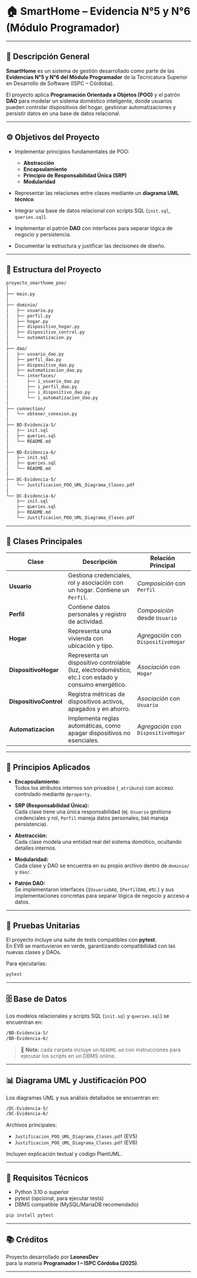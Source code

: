 
# 🏠 SmartHome – Evidencia N°5 y N°6 (Módulo Programador)

---

## 📘 Descripción General

**SmartHome** es un sistema de gestión desarrollado como parte de las **Evidencias N°5 y N°6 del Módulo Programador** de la Tecnicatura Superior en Desarrollo de Software (ISPC – Córdoba).

El proyecto aplica **Programación Orientada a Objetos (POO)** y el patrón **DAO** para modelar un sistema doméstico inteligente, donde usuarios pueden controlar dispositivos del hogar, gestionar automatizaciones y persistir datos en una base de datos relacional.

---

## ⚙️ Objetivos del Proyecto

* Implementar principios fundamentales de POO:

  * **Abstracción**
  * **Encapsulamiento**
  * **Principio de Responsabilidad Única (SRP)**
  * **Modularidad**
* Representar las relaciones entre clases mediante un **diagrama UML técnico**.
* Integrar una base de datos relacional con scripts SQL (`init.sql`, `queries.sql`).
* Implementar el patrón **DAO** con interfaces para separar lógica de negocio y persistencia.
* Documentar la estructura y justificar las decisiones de diseño.

---

## 🧩 Estructura del Proyecto

```Markdown
proyecto_smarthome_poo/
│
├── main.py
│
├── dominio/
│   ├── usuario.py
│   ├── perfil.py
│   ├── hogar.py
│   ├── dispositivo_hogar.py
│   ├── dispositivo_control.py
│   └── automatizacion.py
│
├── dao/
│   ├── usuario_dao.py
│   ├── perfil_dao.py
│   ├── dispositivo_dao.py
│   ├── automatizacion_dao.py
│   └── interfaces/
│       ├── i_usuario_dao.py
│       ├── i_perfil_dao.py
│       ├── i_dispositivo_dao.py
│       └── i_automatizacion_dao.py
│
├── connection/
│   └── obtener_conexion.py
│
├── BD-Evidencia-5/
│   ├── init.sql
│   ├── queries.sql
│   └── README.md
│
├── BD-Evidencia-6/
│   ├── init.sql
│   ├── queries.sql
│   └── README.md
│
├── DC-Evidencia-5/
│   └── Justificacion_POO_UML_Diagrama_Clases.pdf
│
└── DC-Evidencia-6/
    ├── init.sql
    ├── queries.sql
    ├── README.md
    └── Justificacion_POO_UML_Diagrama_Clases.pdf
```

---

## 🧱 Clases Principales

| Clase                | Descripción                                                                                                  | Relación Principal                  |
| -------------------- | ------------------------------------------------------------------------------------------------------------ | ----------------------------------- |
| **Usuario**          | Gestiona credenciales, rol y asociación con un hogar. Contiene un `Perfil`.                                  | *Composición* con `Perfil`          |
| **Perfil**           | Contiene datos personales y registro de actividad.                                                           | *Composición* desde `Usuario`       |
| **Hogar**            | Representa una vivienda con ubicación y tipo.                                                                | *Agregación* con `DispositivoHogar` |
| **DispositivoHogar** | Representa un dispositivo controlable (luz, electrodoméstico, etc.) con estado y consumo energético.          | *Asociación* con `Hogar`            |
| **DispositivoControl** | Registra métricas de dispositivos activos, apagados y en ahorro.                                           | *Asociación* con `Usuario`          |
| **Automatizacion**   | Implementa reglas automáticas, como apagar dispositivos no esenciales.                                       | *Agregación* con `DispositivoHogar` |

---

## 🧠 Principios Aplicados

* **Encapsulamiento:**  
  Todos los atributos internos son privados (`_atributo`) con acceso controlado mediante `@property`.

* **SRP (Responsabilidad Única):**  
  Cada clase tiene una única responsabilidad (ej. `Usuario` gestiona credenciales y rol, `Perfil` maneja datos personales, `DAO` maneja persistencia).

* **Abstracción:**  
  Cada clase modela una entidad real del sistema domótico, ocultando detalles internos.

* **Modularidad:**  
  Cada clase y DAO se encuentra en su propio archivo dentro de `dominio/` y `dao/`.

* **Patrón DAO:**  
  Se implementaron interfaces (`IUsuarioDAO`, `IPerfilDAO`, etc.) y sus implementaciones concretas para separar lógica de negocio y acceso a datos.

---

## 🧪 Pruebas Unitarias

El proyecto incluye una suite de tests compatibles con **pytest**.  
En EV6 se mantuvieron en verde, garantizando compatibilidad con las nuevas clases y DAOs.

Para ejecutarlas:

```bash
pytest
```

---

## 🗄️ Base de Datos

Los modelos relacionales y scripts SQL (`init.sql` y `queries.sql`) se encuentran en:

```Markdown
/BD-Evidencia-5/
/BD-Evidencia-6/
```

> 📄 **Nota:** cada carpeta incluye un `README.md` con instrucciones para ejecutar los scripts en un DBMS online.

---

## 📊 Diagrama UML y Justificación POO

Los diagramas UML y sus análisis detallados se encuentran en:

```Markdown
/DC-Evidencia-5/
/DC-Evidencia-6/
```

Archivos principales:  

* `Justificacion_POO_UML_Diagrama_Clases.pdf` (EV5)  
* `Justificacion_POO_UML_Diagrama_Clases.pdf` (EV6)

Incluyen explicación textual y código PlantUML.

---

## 🧰 Requisitos Técnicos

* Python 3.10 o superior
* pytest (opcional, para ejecutar tests)
* DBMS compatible (MySQL/MariaDB recomendado)

```bash
pip install pytest
```

---

## 📚 Créditos

Proyecto desarrollado por **LeonesDev**  
para la materia **Programador I – ISPC Córdoba (2025)**.

---
